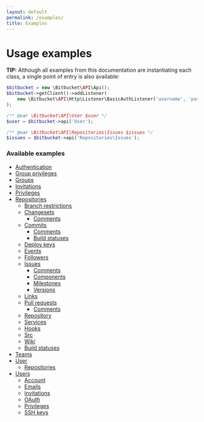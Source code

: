 ```yaml
---
layout: default
permalink: /examples/
title: Examples
---
```


# Usage examples

**TIP:** Although all examples from this documentation are instantiating each class, a single point of entry is also available:

  ```php
  $bitbucket = new \Bitbucket\API\Api();
  $bitbucket->getClient()->addListener(
      new \Bitbucket\API\Http\Listener\BasicAuthListener('username', 'password')
  );

  /** @var \Bitbucket\API\User $user */
  $user = $bitbucket->api('User');

  /** @var \Bitbucket\API\Repositories\Issues $issues */
  $issues = $bitbucket->api('Repositories\Issues');
  ```

### Available examples

  - [Authentication](authentication.html)
  - [Group privileges](group-privileges.html)
  - [Groups](groups.html)
  - [Invitations](invitations.html)
  - [Privileges](privileges.html)
  - [Repositories](repositories.html)
    - [Branch restrictions](repositories/branch-restrictions.html)
    - [Changesets](repositories/changesets.html)
      - [Comments](repositories/changesets/comments.html)
    - [Commits](repositories/commits.html)
      - [Comments](repositories/commits/comments.html)
      - [Build statuses](repositories/commits/build-statuses.html)
    - [Deploy keys](repositories/deploy-keys.html)
    - [Events](repositories/events.html)
    - [Followers](repositories/followers.html)
    - [Issues](repositories/issues.html)
      - [Comments](repositories/issues/comments.html)
      - [Components](repositories/issues/components.html)
      - [Milestones](repositories/issues/milestones.html)
      - [Versions](repositories/issues/versions.html)
    - [Links](repositories/links.html)
    - [Pull requests](repositories/pull-requests.html)
      - [Comments](repositories/pull-requests/comments.html)
    - [Repository](repositories/repository.html)
    - [Services](repositories/services.html)
    - [Hooks](repositories/webhooks.html)
    - [Src](repositories/src.html)
    - [Wiki](repositories/wiki.html)
    - [Build statuses](repositories/commits/build-statuses.html)
  - [Teams](teams.html)
  - [User](user.html)
    - [Repositories](user/repositories.html)
  - [Users](users.html)
    - [Account](users/account.html)
    - [Emails](users/emails.html)
    - [Invitations](users/invitations.html)
    - [OAuth](users/oauth.html)
    - [Privileges](users/privileges.html)
    - [SSH keys](users/ssh-keys.html)
